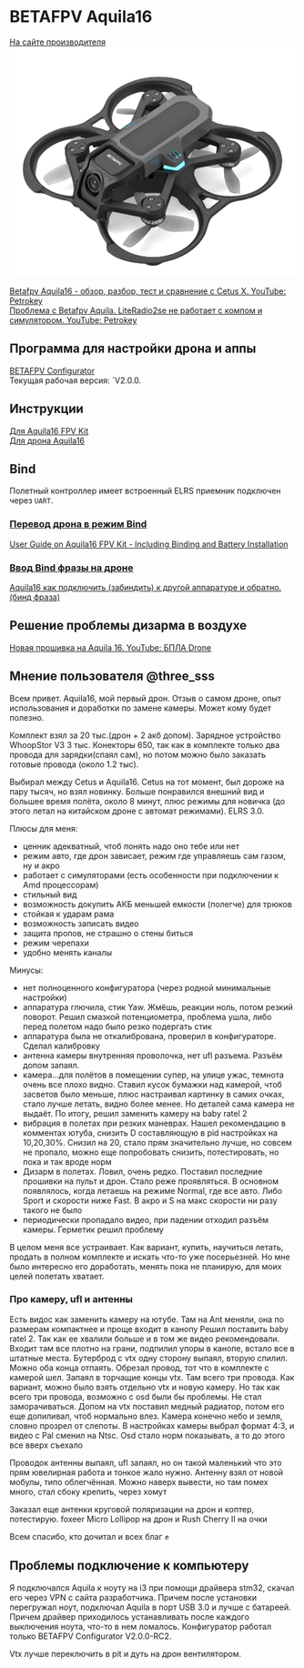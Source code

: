 # BETAFPV Aquila16

[На сайте производителя](https://betafpv.com/products/aquila16-fpv-kit)  
![](Aquila16.png)

[Betafpv Aquila16 - обзор, разбор, тест и сравнение с Cetus X. YouTube: Petrokey](https://www.youtube.com/watch?v=6h9S6akSipU)  
[Проблема с Betafpv Aquila. LiteRadio2se не работает с компом и симулятором. YouTube: Petrokey](https://www.youtube.com/watch?v=1lq6xgl1Efk)  

## Программа для настройки дрона и аппы
[BETAFPV Configurator](https://github.com/BETAFPV/BETAFPV_Configurator/releases)  
Текущая рабочая версия: `V2.0.0.

## Инструкции
[Для Aquila16 FPV Kit](https://support.betafpv.com/hc/en-us/articles/24444264493081-Manual-for-Aquila16-FPV-Kit)  
[Для дрона Aquila16](https://support.betafpv.com/hc/en-us/articles/24444068242329-Manual-for-Aquila16-Brushless-Quadcopter)

## Bind
Полетный контроллер имеет встроенный ELRS приемник подключен через `UART`.

### [Перевод дрона в режим Bind](./../../../60_Bind/40_Режим_Bind_дрона_с_UART.md)  

[User Guide on Aquila16 FPV Kit - Including Binding and Battery Installation](https://www.youtube.com/watch?v=sVDAzZalURg)  

### [Ввод Bind фразы на дроне](./../../../60_Bind/44_Bind_фраза_дрона_с_UART.md)

[Aquila16 как подключить (забиндить) к другой аппаратуре и обратно. (бинд фраза)](https://www.youtube.com/watch?v=IUj-B8MIZGw)

## Решение проблемы дизарма в воздухе  
[Новая прошивка на Aquila 16. YouTube: БПЛА Drone](https://www.youtube.com/watch?app=desktop&v=PDqRkcoW8BY)  

## Мнение пользователя @three_sss
Всем привет. Aquila16, мой первый дрон. Отзыв о самом дроне, опыт использования и доработки по замене камеры. Может кому будет полезно.

Комплект взял за 20 тыс.(дрон + 2 акб допом). Зарядное устройство WhoopStor VЗ 3 тыс. Конекторы 650, так как в комплекте только два провода для зарядки(спаял сам), но потом можно было заказать готовые провода (около 1.2 тыс).

Выбирал между Cetus и Aquila16. Cetus на тот момент,  был дороже на пару тысяч, но взял новинку. Больше понравился внешний вид и большее время полёта, около 8 минут, плюс режимы для новичка (до этого летал на китайском дроне с автомат режимами). ELRS 3.0.

Плюсы для меня:
- ценник адекватный, чтоб понять надо оно тебе или нет
- режим авто, где дрон зависает,  режим где управляешь сам газом,  ну и акро
- работает с симуляторами (есть особенности при подключении к Amd процессорам)
- стильный вид
- возможность докупить АКБ меньшей емкости (полегче) для трюков 
- стойкая к ударам рама
- возможность записать видео 
- защита пропов, не страшно о стены биться 
- режим черепахи 
- удобно менять каналы

Минусы:
- нет полноценного конфигуратора (через родной минимальные настройки)
- аппаратура глючила, стик Yaw. Жмёшь,  реакции ноль, потом резкий поворот. Решил смазкой потенциометра, проблема ушла, либо перед полетом надо было резко подергать стик
- аппаратура была не откалибрована, проверил в конфигураторе. Сделал калибровку
- антенна камеры внутренняя проволочка, нет ufl разъема. Разъём допом запаял.
- камера...для полётов в помещении супер, на улице ужас, темнота очень все плохо видно. Ставил кусок бумажки над камерой, чтоб засветов было меньше, плюс настраивал картинку в самих очках,  стало лучше летать,  видно более менее. Но деталей сама камера не выдаёт. По итогу, решил заменить камеру на baby ratel 2
- вибрация в полетах при резких маневрах. Нашел рекомендацию в комментах ютуба, снизить D составляющую в pid настройках на 10,20,30%. Снизил на 20, стало прям значительно лучше, но совсем не пропало, можно еще попробовать снизить, потестировать,  но пока и так вроде норм
- Дизарм в полетах. Ловил, очень редко. Поставил последние прошивки на пульт и дрон. Стало реже проявляться. В основном появлялось, когда летаешь на режиме Normal, где все авто. Либо Sport и скорости ниже Fast. В акро и S на макс скорости ни разу такого не было
- периодически пропадало видео, при падении отходил разъём камеры. Герметик решил проблему 

В целом меня все устраивает. Как вариант, купить, научиться летать, продать в полном комплекте и искать что-то уже посерьезней. Но мне было интересно его доработать, менять пока не планирую, для моих целей полетать хватает. 

### Про камеру, ufl и антенны

Есть видос как заменить камеру на ютубе. Там на Ant меняли, она по размерам компактнее и проще входит в канопу
Решил поставить baby ratel 2. Так как ее хвалили больше и в том же видео рекомендовали. Входит там все плотно на грани, подпилил упоры в канопе, встало все в штатные места. Бутерброд с vtx одну сторону выпаял, вторую спилил. Можно оба конца отпаять.
Обрезал провод, тот что в комплекте с камерой шел. Запаял в торчащие концы vtx. Там всего три провода. Как вариант, можно было взять отдельно vtx и новую камеру. Но так как всего три провода, возможно с osd были бы проблемы.  Не стал заморачиваться. Допом на vtx поставил медный радиатор, потом его еще допиливал, чтоб нормально влез.
Камера конечно небо и земля, словно прозрел от слепоты. В настройках камеры выбрал формат 4:3, и видео с Pal сменил на Ntsc. Osd стало норм показывать, а то до этого все вверх съехало

Проводок антенны выпаял, ufl запаял, но он такой маленький что это прям ювелирная работа и тонкое жало нужно. Антенну взял от новой мобулы, типо облегчённая. Можно наверх вывести,  но там помех много, стал сбоку крепить, через хомут

Заказал еще антенки круговой поляризации на дрон и коптер, потестирую.
foxeer Micro Lollipop на дрон и Rush Cherry II на очки

Всем спасибо, кто дочитал и всех благ ✊

## Проблемы подключение к компьютеру
Я подключался Aquila к ноуту на i3   при помощи драйвера stm32, скачал его через VPN с сайта разработчика. Причем после установки перегружал ноут, подключал Aquila в порт USB 3.0 и лучше с батареей.  
Причем драйвер приходилось устанавливать после каждого выключения ноута, что-то в нем ломалось. Конфигуратор работал только  BETAFPV Configurator V2.0.0-RC2.

Vtx лучше переключить в pit и дуть на дрон вентилятором. 